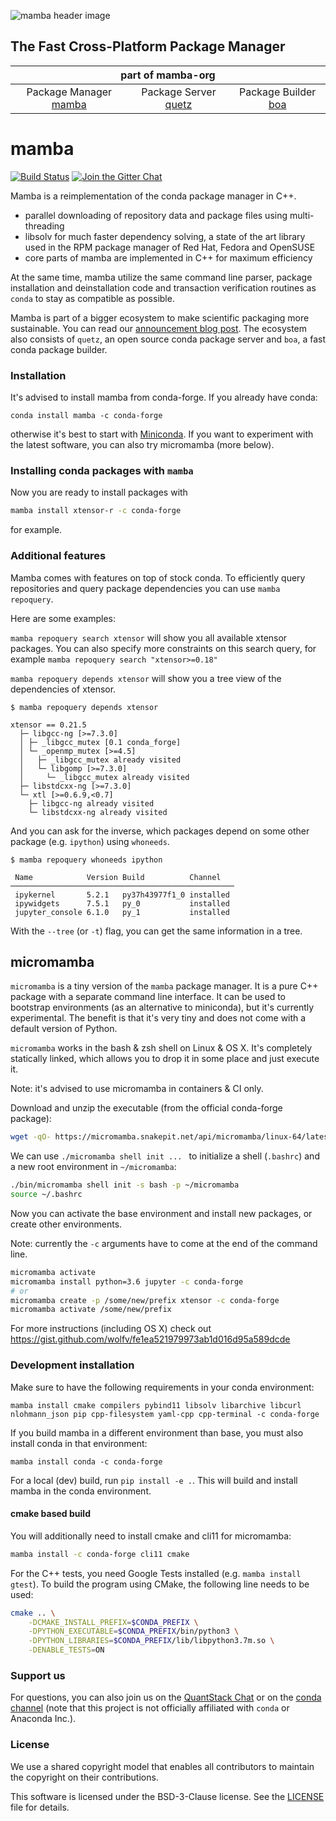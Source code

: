 ![mamba header image](docs/assets/mamba_header.png)

## The Fast Cross-Platform Package Manager

<table>
<thead align="center" cellspacing="10">
  <tr>
    <th colspan="3" align="center" border="">part of mamba-org</th>
  </tr>
</thead>
<tbody>
  <tr background="#FFF">
    <td align="center">Package Manager <a href="https://github.com/mamba-org/mamba">mamba</a></td>
    <td align="center">Package Server <a href="https://github.com/mamba-org/quetz">quetz</a></td>
    <td align="center">Package Builder <a href="https://github.com/mamba-org/boa">boa</a></td>
  </tr>
</tbody>
</table>

# mamba

[![Build Status](https://github.com/mamba-org/mamba/workflows/CI/badge.svg)](https://github.com/mamba-org/mamba/actions)
[![Join the Gitter Chat](https://badges.gitter.im/Join%20Chat.svg)](https://gitter.im/QuantStack/Lobby?utm_source=badge&utm_medium=badge&utm_campaign=pr-badge&utm_content=badge)

Mamba is a reimplementation of the conda package manager in C++.

- parallel downloading of repository data and package files using multi-threading
- libsolv for much faster dependency solving, a state of the art library used in the RPM package manager of Red Hat, Fedora and OpenSUSE
- core parts of mamba are implemented in C++ for maximum efficiency

At the same time, mamba utilize the same command line parser, package installation and deinstallation code and transaction verification routines as `conda` to stay as compatible as possible.

Mamba is part of a bigger ecosystem to make scientific packaging more sustainable. You can read our [announcement blog post](https://medium.com/@QuantStack/open-software-packaging-for-science-61cecee7fc23).
The ecosystem also consists of `quetz`, an open source conda package server and `boa`, a fast conda package builder.

### Installation

It's advised to install mamba from conda-forge. If you already have conda:

```
conda install mamba -c conda-forge
```

otherwise it's best to start with [Miniconda](https://docs.conda.io/en/latest/miniconda.html).
If you want to experiment with the latest software, you can also try micromamba (more below).

### Installing conda packages with `mamba`

Now you are ready to install packages with

```bash
mamba install xtensor-r -c conda-forge
```
for example.

### Additional features

Mamba comes with features on top of stock conda.
To efficiently query repositories and query package dependencies you can use `mamba repoquery`.

Here are some examples:

`mamba repoquery search xtensor` will show you all available xtensor packages. You can also specify more constraints on this search query, for example `mamba repoquery search "xtensor>=0.18"`

`mamba repoquery depends xtensor` will show you a tree view of the dependencies of xtensor.

```
$ mamba repoquery depends xtensor

xtensor == 0.21.5
  ├─ libgcc-ng [>=7.3.0]
  │ ├─ _libgcc_mutex [0.1 conda_forge]
  │ └─ _openmp_mutex [>=4.5]
  │   ├─ _libgcc_mutex already visited
  │   └─ libgomp [>=7.3.0]
  │     └─ _libgcc_mutex already visited
  ├─ libstdcxx-ng [>=7.3.0]
  └─ xtl [>=0.6.9,<0.7]
    ├─ libgcc-ng already visited
    └─ libstdcxx-ng already visited
```

And you can ask for the inverse, which packages depend on some other package (e.g. `ipython`) using `whoneeds`.

```
$ mamba repoquery whoneeds ipython

 Name            Version Build          Channel
──────────────────────────────────────────────────
 ipykernel       5.2.1   py37h43977f1_0 installed
 ipywidgets      7.5.1   py_0           installed
 jupyter_console 6.1.0   py_1           installed

```

With the `--tree` (or `-t`) flag, you can get the same information in a tree.


## micromamba

`micromamba` is a tiny version of the `mamba` package manager.
It is a pure C++ package with a separate command line interface.
It can be used to bootstrap environments (as an alternative to miniconda), but it's currently experimental.
The benefit is that it's very tiny and does not come with a default version of Python.

`micromamba` works in the bash & zsh shell on Linux & OS X.
It's completely statically linked, which allows you to drop it in some place and just execute it.

Note: it's advised to use micromamba in containers & CI only.

Download and unzip the executable (from the official conda-forge package):

```sh
wget -qO- https://micromamba.snakepit.net/api/micromamba/linux-64/latest | tar -xvj bin/micromamba
```

We can use `./micromamba shell init ... ` to initialize a shell (`.bashrc`) and a new root environment in `~/micromamba`:

```sh
./bin/micromamba shell init -s bash -p ~/micromamba
source ~/.bashrc
```

Now you can activate the base environment and install new packages, or create other environments.

Note: currently the `-c` arguments have to come at the end of the command line.

```sh
micromamba activate
micromamba install python=3.6 jupyter -c conda-forge
# or
micromamba create -p /some/new/prefix xtensor -c conda-forge
micromamba activate /some/new/prefix
```

For more instructions (including OS X) check out https://gist.github.com/wolfv/fe1ea521979973ab1d016d95a589dcde

### Development installation

Make sure to have the following requirements in your conda environment:

`mamba install cmake compilers pybind11 libsolv libarchive libcurl nlohmann_json pip cpp-filesystem yaml-cpp cpp-terminal -c conda-forge`

If you build mamba in a different environment than base, you must also install conda in
that environment:

`mamba install conda -c conda-forge`

For a local (dev) build, run `pip install -e .`. This will build and install mamba
in the conda environment.

#### cmake based build

You will additionally need to install cmake and cli11 for micromamba:

```bash
mamba install -c conda-forge cli11 cmake
```

For the C++ tests, you need Google Tests installed (e.g. `mamba install gtest`).
To build the program using CMake, the following line needs to be used:

```bash
cmake .. \
    -DCMAKE_INSTALL_PREFIX=$CONDA_PREFIX \
    -DPYTHON_EXECUTABLE=$CONDA_PREFIX/bin/python3 \
    -DPYTHON_LIBRARIES=$CONDA_PREFIX/lib/libpython3.7m.so \
    -DENABLE_TESTS=ON
```

### Support us

For questions, you can also join us on the [QuantStack Chat](https://gitter.im/QuantStack/Lobby) or on the [conda channel](https://gitter.im/conda/conda) (note that this project is not officially affiliated with `conda` or Anaconda Inc.).

### License

We use a shared copyright model that enables all contributors to maintain the copyright on their contributions.

This software is licensed under the BSD-3-Clause license. See the [LICENSE](LICENSE) file for details.
